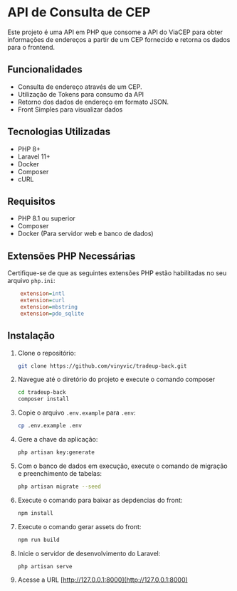 # API de Consulta de CEP

Este projeto é uma API em PHP que consome a API do ViaCEP para obter informações de endereços a partir de um CEP fornecido e retorna os dados para o frontend.

## Funcionalidades

- Consulta de endereço através de um CEP.
- Utilização de Tokens para consumo da API
- Retorno dos dados de endereço em formato JSON.
- Front Simples para visualizar dados

## Tecnologias Utilizadas

- PHP 8+
- Laravel 11+
- Docker
- Composer
- cURL

## Requisitos

- PHP 8.1 ou superior
- Composer
- Docker (Para servidor web e banco de dados)

## Extensões PHP Necessárias

Certifique-se de que as seguintes extensões PHP estão habilitadas no seu arquivo `php.ini`:

```ini
    extension=intl
    extension=curl
    extension=mbstring
    extension=pdo_sqlite
```

## Instalação

1. Clone o repositório:

   ```bash
   git clone https://github.com/vinyvic/tradeup-back.git

2. Navegue até o diretório do projeto e execute o comando composer
   
   ```bash
   cd tradeup-back
   composer install

3. Copie o arquivo `.env.example` para `.env`:

    ```bash
    cp .env.example .env

4. Gere a chave da aplicação:

     ```bash
     php artisan key:generate

5. Com o banco de dados em execução, execute o comando de migração e preenchimento de tabelas:

   ```bash
   php artisan migrate --seed

6. Execute o comando para baixar as depdencias do front:
    ```bash
    npm install
    
7. Execute o comando gerar assets do front:
    ```bash
    npm run build

8. Inicie o servidor de desenvolvimento do Laravel:

    ```bash
    php artisan serve

9. Acesse a URL [http://127.0.0.1:8000](http://127.0.0.1:8000)


